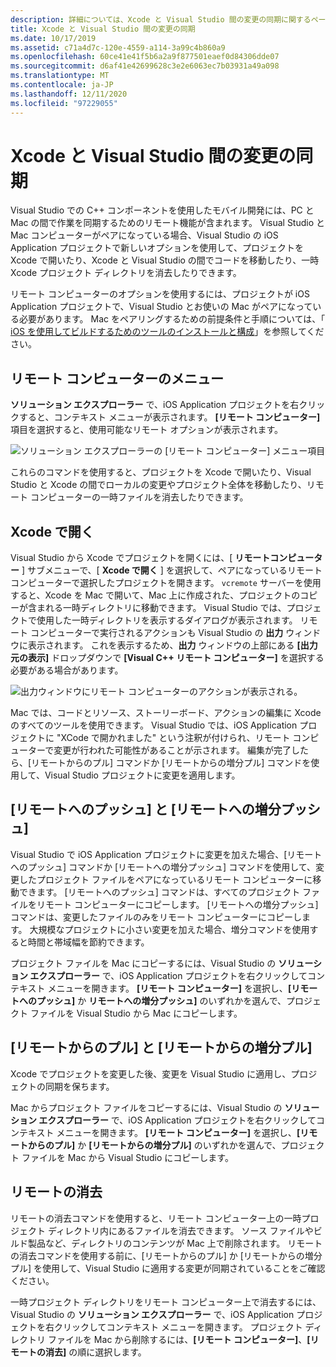 ```yaml
---
description: 詳細については、Xcode と Visual Studio 間の変更の同期に関するページを参照してください。
title: Xcode と Visual Studio 間の変更の同期
ms.date: 10/17/2019
ms.assetid: c71a4d7c-120e-4559-a114-3a99c4b860a9
ms.openlocfilehash: 60ce41e41f5b6a2a9f877501eaef0d84306dde07
ms.sourcegitcommit: d6af41e42699628c3e2e6063ec7b03931a49a098
ms.translationtype: MT
ms.contentlocale: ja-JP
ms.lasthandoff: 12/11/2020
ms.locfileid: "97229055"
---
```

# <a name="sync-changes-between-xcode-and-visual-studio"></a>Xcode と Visual Studio 間の変更の同期

Visual Studio での C++ コンポーネントを使用したモバイル開発には、PC と Mac の間で作業を同期するためのリモート機能が含まれます。 Visual Studio と Mac コンピューターがペアになっている場合、Visual Studio の iOS Application プロジェクトで新しいオプションを使用して、プロジェクトを Xcode で開いたり、Xcode と Visual Studio の間でコードを移動したり、一時 Xcode プロジェクト ディレクトリを消去したりできます。

リモート コンピューターのオプションを使用するには、プロジェクトが iOS Application プロジェクトで、Visual Studio とお使いの Mac がペアになっている必要があります。 Mac をペアリングするための前提条件と手順については、「 [iOS を使用してビルドするためのツールのインストールと構成](../cross-platform/install-and-configure-tools-to-build-using-ios.md)」を参照してください。

## <a name="the-remote-machine-menu"></a>リモート コンピューターのメニュー

**ソリューション エクスプローラー** で、iOS Application プロジェクトを右クリックすると、コンテキスト メニューが表示されます。 **[リモート コンピューター]** 項目を選択すると、使用可能なリモート オプションが表示されます。

![ソリューション エクスプローラーの [リモート コンピューター] メニュー項目](../cross-platform/media/cppmdd-u2-remotemachine-menu.jpg "ソリューション エクスプローラーの [リモート コンピューター] メニュー項目")

これらのコマンドを使用すると、プロジェクトを Xcode で開いたり、Visual Studio と Xcode の間でローカルの変更やプロジェクト全体を移動したり、リモート コンピューターの一時ファイルを消去したりできます。

## <a name="open-in-xcode"></a>Xcode で開く

Visual Studio から Xcode でプロジェクトを開くには、[ **リモートコンピューター** ] サブメニューで、[ **Xcode で開く** ] を選択して、ペアになっているリモートコンピューターで選択したプロジェクトを開きます。 `vcremote` サーバーを使用すると、Xcode を Mac で開いて、Mac 上に作成された、プロジェクトのコピーが含まれる一時ディレクトリに移動できます。 Visual Studio では、プロジェクトで使用した一時ディレクトリを表示するダイアログが表示されます。 リモート コンピューターで実行されるアクションも Visual Studio の **出力** ウィンドウに表示されます。 これを表示するため、**出力** ウィンドウの上部にある **[出力元の表示]** ドロップダウンで **[Visual C++ リモート コンピューター]** を選択する必要がある場合があります。

![出力ウィンドウにリモート コンピューターのアクションが表示される。](../cross-platform/media/cppmdd-u2-remotemachine-output.png "[出力] ウィンドウに、リモートコンピューターの操作が表示されます。")

Mac では、コードとリソース、ストーリーボード、アクションの編集に Xcode のすべてのツールを使用できます。 Visual Studio では、iOS Application プロジェクトに "XCode で開かれました" という注釈が付けられ、リモート コンピューターで変更が行われた可能性があることが示されます。 編集が完了したら、[リモートからのプル] コマンドか [リモートからの増分プル] コマンドを使用して、Visual Studio プロジェクトに変更を適用します。

## <a name="push-to-remote-and-incremental-push-to-remote"></a>[リモートへのプッシュ] と [リモートへの増分プッシュ]

Visual Studio で iOS Application プロジェクトに変更を加えた場合、[リモートへのプッシュ] コマンドか [リモートへの増分プッシュ] コマンドを使用して、変更したプロジェクト ファイルをペアになっているリモート コンピューターに移動できます。 [リモートへのプッシュ] コマンドは、すべてのプロジェクト ファイルをリモート コンピューターにコピーします。 [リモートへの増分プッシュ] コマンドは、変更したファイルのみをリモート コンピューターにコピーします。 大規模なプロジェクトに小さい変更を加えた場合、増分コマンドを使用すると時間と帯域幅を節約できます。

プロジェクト ファイルを Mac にコピーするには、Visual Studio の **ソリューション エクスプローラー** で、iOS Application プロジェクトを右クリックしてコンテキスト メニューを開きます。 **[リモート コンピューター]** を選択し、**[リモートへのプッシュ]** か **リモートへの増分プッシュ]** のいずれかを選んで、プロジェクト ファイルを Visual Studio から Mac にコピーします。

## <a name="pull-from-remote-and-incremental-pull-from-remote"></a>[リモートからのプル] と [リモートからの増分プル]

Xcode でプロジェクトを変更した後、変更を Visual Studio に適用し、プロジェクトの同期を保ちます。

Mac からプロジェクト ファイルをコピーするには、Visual Studio の **ソリューション エクスプローラー** で、iOS Application プロジェクトを右クリックしてコンテキスト メニューを開きます。 **[リモート コンピューター]** を選択し、**[リモートからのプル]** か **[リモートからの増分プル]** のいずれかを選んで、プロジェクト ファイルを Mac から Visual Studio にコピーします。

## <a name="clean-remote"></a>リモートの消去

リモートの消去コマンドを使用すると、リモート コンピューター上の一時プロジェクト ディレクトリ内にあるファイルを消去できます。 ソース ファイルやビルド製品など、ディレクトリのコンテンツが Mac 上で削除されます。 リモートの消去コマンドを使用する前に、[リモートからのプル] か [リモートからの増分プル] を使用して、Visual Studio に適用する変更が同期されていることをご確認ください。

一時プロジェクト ディレクトリをリモート コンピューター上で消去するには、Visual Studio の **ソリューション エクスプローラー** で、iOS Application プロジェクトを右クリックしてコンテキスト メニューを開きます。 プロジェクト ディレクトリ ファイルを Mac から削除するには、**[リモート コンピューター]**、**[リモートの消去]** の順に選択します。
